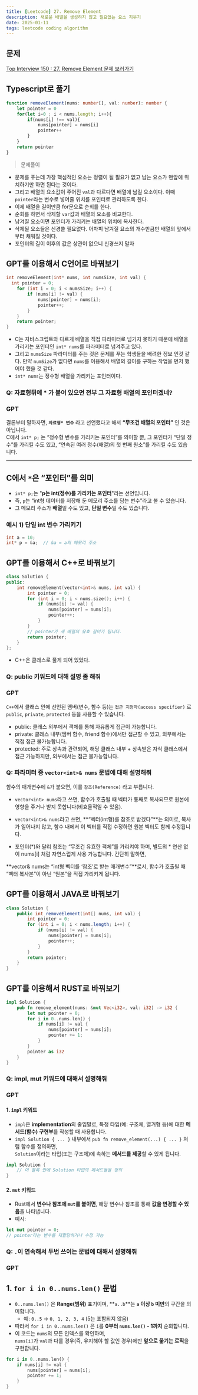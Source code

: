 ```yaml
---
title: [Leetcode] 27. Remove Element
description: 새로운 배열을 생성하지 않고 필요없는 요소 지우기
date: 2025-01-11
tags: leetcode coding algorithm
---
```


## 문제

[Top Interview 150 : 27. Remove Element 문제 보러가기](https://leetcode.com/problems/remove-element/description/?envType=study-plan-v2&envId=top-interview-150)


## Typescript로 풀기
```ts
function removeElement(nums: number[], val: number): number {
    let pointer = 0
    for(let i=0 ; i < nums.length; i++){
        if(nums[i] !== val){
            nums[pointer] = nums[i]
            pointer++
        }
    }
    return pointer
}
```
> 문제풀이
* 문제를 푸는데 가장 핵심적인 요소는 정렬이 될 필요가 없고 남는 요소가 맨앞에 위치하기만 하면 된다는 것이다.
* 그리고 배열의 요소값이 주어진 `val`과 다르다면 배열에 남길 요소이다. 이때 `pointer`라는 변수로 넣어줄 위치를 포인터로 관리하도록 한다.
* 이제 배열을 길이만큼 for문으로 순회를 한다.
* 순회를 하면서 삭제할 `var`값과 배열의 요소를 비교한다.
* 남겨질 요소이면 포인터가 가리키는 배열의 위치에 복사한다.
* 삭제될 요소들은 신경쓸 필요없다. 어차피 남겨질 요소의 개수만큼만 배열의 앞에서부터 채워질 것이다.
* 포인터의 길이 이후의 값은 상관이 없으니 신경쓰지 말자 

## GPT를 이용해서 C언어로 바꿔보기 

```c
int removeElement(int* nums, int numsSize, int val) {
  int pointer = 0;
    for (int i = 0; i < numsSize; i++) {
        if (nums[i] != val) {
            nums[pointer] = nums[i];
            pointer++;
        }
    }
    return pointer; 
}
```

* C는 자바스크립트와 다르게 배열을 직접 파라미터로 넘기지 못하기 때문에 배열을 가리키는 포인터인 `int* nums`를 파라미터로 넘겨주고 있다. 
* 그리고 `numsSize` 파라미터를 주는 것은 문제를 푸는 학생들을 배려한 정보 인것 같다. 만약 `numSize`가 없다면 `nums`를 이용해서 배열의 길이를 구하는 작업을 먼저 했어야 했을 것 같다.
* `int* nums`는 정수형 배열을 가리키는 포인터이다.

### Q: 자료형뒤에 * 가 붙어 있으면 전부 그 자료형 배열의 포인터겠네?
### GPT

결론부터 말하자면, **`자료형* 변수`** 라고 선언했다고 해서 **“무조건 배열의 포인터”** 인 것은 아닙니다.  
C에서 `int* p;` 는 “정수형 변수를 가리키는 포인터”를 의미할 뿐, 그 포인터가 “단일 정수”를 가리킬 수도 있고, “연속된 여러 정수(배열)의 첫 번째 원소”를 가리킬 수도 있습니다.  

---

## C에서 `*`은 “포인터”를 의미
- `int* p;`는 "**p는 int(정수)를 가리키는 포인터**"라는 선언입니다.
- 즉, `p`는 “int형 데이터를 저장해 둔 메모리 주소를 담는 변수”라고 볼 수 있습니다.
- 그 메모리 주소가 **배열**일 수도 있고, **단일 변수**일 수도 있습니다.

### 예시 1) 단일 int 변수 가리키기
```c
int a = 10;
int* p = &a;  // &a = a의 메모리 주소
```

## GPT를 이용해서 C++로 바꿔보기
```c++
class Solution {
public:
    int removeElement(vector<int>& nums, int val) {
        int pointer = 0;
        for (int i = 0; i < nums.size(); i++) {
            if (nums[i] != val) {
                nums[pointer] = nums[i];
                pointer++;
            }
        }
        // pointer가 새 배열의 유효 길이가 됩니다.
        return pointer;
    }
};
```
* C++은 클래스로 풀게 되어 있었다.

### Q: public 키워드에 대해 설명 좀 해줘
### GPT

`C++`에서 클래스 안에 선언된 멤버(변수, 함수 등)는 `접근 지정자(access specifier)` 로 `public`, `private`, `protected` 등을 사용할 수 있습니다.

* public: 클래스 외부에서 객체를 통해 자유롭게 접근이 가능합니다.
* private: 클래스 내부(멤버 함수, friend 함수)에서만 접근할 수 있고, 외부에서는 직접 접근 불가능합니다.
* protected: 주로 상속과 관련되어, 해당 클래스 내부 + 상속받은 자식 클래스에서 접근 가능하지만, 외부에서는 접근 불가능합니다.

### Q: 파라미터 중 `vector<int>& nums` 문법에 대해 설명해줘

함수의 매개변수에 `&`가 붙으면, 이를 `참조(Reference)` 라고 부릅니다.

* `vector<int> nums`라고 쓰면, 함수가 호출될 때 벡터가 통째로 복사되므로 원본에 영향을 주거나 받지 못합니다(비효율적일 수 있음).

* `vector<int>& nums`라고 쓰면, **“벡터(int형)를 참조로 받겠다”**는 의미로, 복사가 일어나지 않고, 함수 내에서 이 벡터를 직접 수정하면 원본 벡터도 함께 수정됩니다.

* 포인터(*)와 달리 참조는 “무조건 유효한 객체”를 가리켜야 하며, 별도의 * 연산 없이 nums[i] 처럼 자연스럽게 사용 가능합니다.
간단히 말하면,

**vector<int>& nums는 “int형 벡터를 ‘참조’로 받는 매개변수”**로서,
함수가 호출될 때 “벡터 복사본”이 아닌 “원본”을 직접 가리키게 됩니다.

## GPT를 이용해서 JAVA로 바꿔보기

```java
class Solution {
    public int removeElement(int[] nums, int val) {
        int pointer = 0;
        for (int i = 0; i < nums.length; i++) {
            if (nums[i] != val) {
                nums[pointer] = nums[i];
                pointer++;
            }
        }
        return pointer;
    }
}
```

## GPT를 이용해서 RUST로 바꿔보기
```rust
impl Solution {
    pub fn remove_element(nums: &mut Vec<i32>, val: i32) -> i32 {
        let mut pointer = 0;
        for i in 0..nums.len() {
            if nums[i] != val {
                nums[pointer] = nums[i];
                pointer += 1;
            }
        }
        pointer as i32
    }
}
```

### Q: impl, mut 키워드에 대해서 설명해줘
### GPT

#### 1. `impl` 키워드

- `impl`은 **implementation**의 줄임말로, 특정 타입(예: 구조체, 열거형 등)에 대한 **메서드(함수) 구현부**를 작성할 때 사용합니다.  
- `impl Solution { ... }` 내부에서 `pub fn remove_element(...) { ... }` 처럼 함수를 정의하면,  
  `Solution`이라는 타입(또는 구조체)에 속하는 **메서드를 제공**할 수 있게 됩니다.

```rust
impl Solution {
    // 이 블록 안에 Solution 타입의 메서드들을 정의
}
```
#### 2. `mut` 키워드

- Rust에서 **변수나 참조에 `mut`를 붙이면**, 해당 변수나 참조를 통해 **값을 변경할 수 있음**을 나타냅니다.
- 예시:

```rust
let mut pointer = 0;
// pointer라는 변수를 재할당하거나 수정 가능
```


### Q: `.`이 연속해서 두번 쓰이는 문법에 대해서 설명해줘
### GPT

## 1. `for i in 0..nums.len()` 문법

- `0..nums.len()` 은 **Range(범위)** 표기이며, **`a..b`**는 **`a` 이상 `b` 미만**의 구간을 의미합니다.
  - 예: `0..5` → `0, 1, 2, 3, 4` (5는 포함되지 않음)
- 따라서 `for i in 0..nums.len()` 은 `i`를 **0부터 `nums.len()` - 1까지** 순회합니다.
- 이 코드는 `nums`의 모든 인덱스를 확인하며,  
  `nums[i]`가 `val`과 다를 경우(즉, 유지해야 할 값인 경우)에만 **앞으로 옮기는 로직**을 구현합니다.

```rust
for i in 0..nums.len() {
    if nums[i] != val {
        nums[pointer] = nums[i];
        pointer += 1;
    }
}
```
